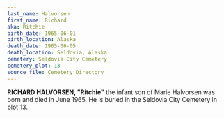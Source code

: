```yaml
---
last_name: Halvorsen
first_name: Richard
aka: Ritchie
birth_date: 1965-06-01
birth_location: Alaska
death_date: 1965-06-05
death_location: Seldovia, Alaska
cemetery: Seldovia City Cemetery
cemetery_plot: 13
source_file: Cemetery Directory
---
```

**RICHARD HALVORSEN, "Ritchie"** the infant son of Marie Halvorsen was born and died in June 1965.  He is buried in the Seldovia City Cemetery in plot 13.  